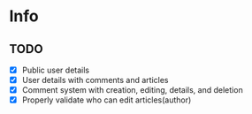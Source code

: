 # Info

## TODO

- [x] Public user details
- [x] User details with comments and articles
- [x] Comment system with creation, editing, details, and deletion
- [x] Properly validate who can edit articles(author)
